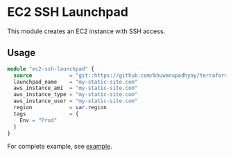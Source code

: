 # EC2 SSH Launchpad

This module creates an EC2 instance with SSH access.

## Usage

```terraform
module "ec2-ssh-launchpad" {
  source            = "git::https://github.com/bhuwanupadhyay/terraform-ops.git//aws/ec2-ssh-launchpad"
  launchpad_name    = "my-static-site.com"
  aws_instance_ami  = "my-static-site.com"
  aws_instance_type = "my-static-site.com"
  aws_instance_user = "my-static-site.com"
  region            = var.region
  tags              = {
    Env = "Prod"
  }
}
```

For complete example, see [example](example).
